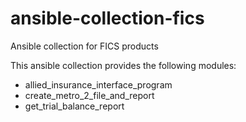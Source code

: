 # ansible-collection-fics
Ansible collection for FICS products

This ansible collection provides the following modules:
- allied_insurance_interface_program
- create_metro_2_file_and_report
- get_trial_balance_report
